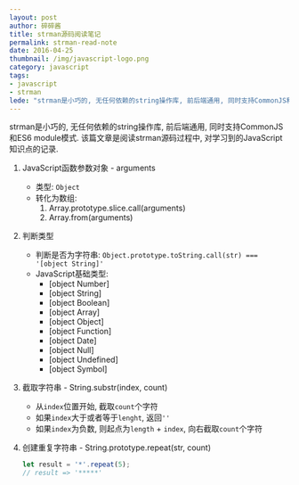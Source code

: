 ```yaml
---
layout: post
author: 碎碎酱
title: strman源码阅读笔记
permalink: strman-read-note
date: 2016-04-25
thumbnail: /img/javascript-logo.png
category: javascript
tags:
- javascript
- strman
lede: "strman是小巧的, 无任何依赖的string操作库, 前后端通用, 同时支持CommonJS和ES6 module模式. 该篇文章是阅读strman源码过程中, 对学习到的JavaScript知识点的记录."
---
```



strman是小巧的, 无任何依赖的string操作库, 前后端通用, 同时支持CommonJS和ES6 module模式. 该篇文章是阅读strman源码过程中, 对学习到的JavaScript知识点的记录. 

1. JavaScript函数参数对象 - arguments
    * 类型: `Object`
    * 转化为数组:
        1. Array.prototype.slice.call(arguments)
        2. Array.from(arguments)

2. 判断类型
    * 判断是否为字符串: `Object.prototype.toString.call(str) === '[object String]'`
    * JavaScript基础类型:
        * [object Number]
        * [object String]
        * [object Boolean]
        * [object Array]
        * [object Object]
        * [object Function]
        * [object Date]
        * [object Null]
        * [object Undefined]
        * [object Symbol]

3. 截取字符串 - String.substr(index, count)
    * 从`index`位置开始, 截取`count`个字符
    * 如果`index`大于或者等于`lenght`, 返回`''`
    * 如果`index`为负数, 则起点为`length` + `index`, 向右截取`count`个字符

4. 创建重复字符串 - String.prototype.repeat(str, count)

    ```javascript
    let result = '*'.repeat(5);
    // result => '*****'
    ```
        
  [1]: http://suisuijiang.com/